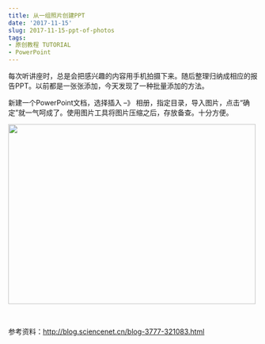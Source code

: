 ```yaml
---
title: 从一组照片创建PPT
date: '2017-11-15'
slug: 2017-11-15-ppt-of-photos
tags:
- 原创教程 TUTORIAL
- PowerPoint
---
```



每次听讲座时，总是会把感兴趣的内容用手机拍摄下来。随后整理归纳成相应的报告PPT。以前都是一张张添加，今天发现了一种批量添加的方法。

新建一个PowerPoint文档，选择插入 –》
相册，指定目录，导入图片，点击“确定”就一气呵成了。使用图片工具将图片压缩之后，存放备查。十分方便。

<img src="https://cloudfs-spring.oss-cn-qingdao.aliyuncs.com/bio_spring_uploads/2017/11/插入相册-500x363.png" class="alignnone size-medium wp-image-901" sizes="(max-width: 500px) 100vw, 500px" srcset="https://cloudfs-spring.oss-cn-qingdao.aliyuncs.com/bio_spring_uploads/2017/11/插入相册-500x363.png 500w, https://cloudfs-spring.oss-cn-qingdao.aliyuncs.com/bio_spring_uploads/2017/11/插入相册.png 648w" width="500" height="363" />

 

参考资料：http://blog.sciencenet.cn/blog-3777-321083.html
